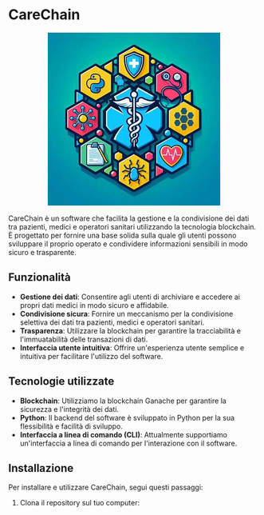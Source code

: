 # CareChain

<p align="center">
  <img src="Logo-progetto.jpg">
</p>


CareChain è un software che facilita la gestione e la condivisione dei dati tra pazienti, medici e operatori sanitari utilizzando la tecnologia blockchain. È progettato per fornire una base solida sulla quale gli utenti possono sviluppare il proprio operato e condividere informazioni sensibili in modo sicuro e trasparente.

## Funzionalità

- **Gestione dei dati**: Consentire agli utenti di archiviare e accedere ai propri dati medici in modo sicuro e affidabile.
- **Condivisione sicura**: Fornire un meccanismo per la condivisione selettiva dei dati tra pazienti, medici e operatori sanitari.
- **Trasparenza**: Utilizzare la blockchain per garantire la tracciabilità e l'immuatabilità delle transazioni di dati.
- **Interfaccia utente intuitiva**: Offrire un'esperienza utente semplice e intuitiva per facilitare l'utilizzo del software.

## Tecnologie utilizzate

- **Blockchain**: Utilizziamo la blockchain Ganache per garantire la sicurezza e l'integrità dei dati.
- **Python**: Il backend del software è sviluppato in Python per la sua flessibilità e facilità di sviluppo.
- **Interfaccia a linea di comando (CLI)**: Attualmente supportiamo un'interfaccia a linea di comando per l'interazione con il software.

## Installazione

Per installare e utilizzare CareChain, segui questi passaggi:

1. Clona il repository sul tuo computer:

